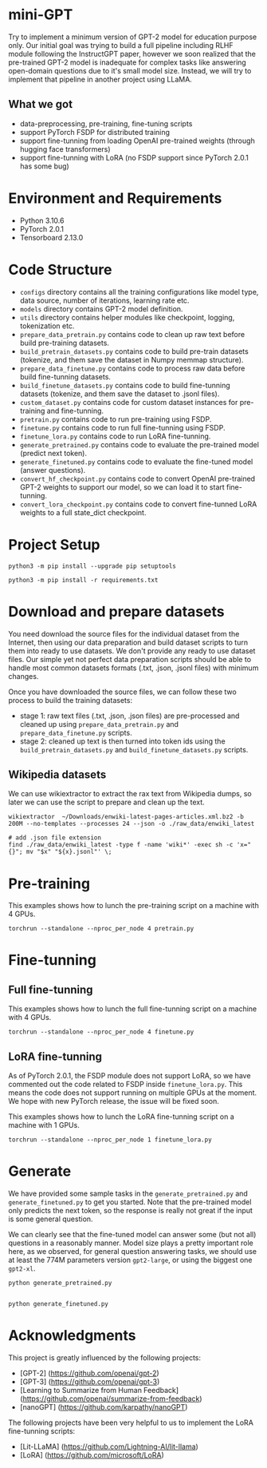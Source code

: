 # mini-GPT
Try to implement a minimum version of GPT-2 model for education purpose only. Our initial goal was trying to build a full pipeline including RLHF module following the InstructGPT paper, however we soon realized that the pre-trained GPT-2 model is inadequate for complex tasks like answering open-domain questions due to it's small model size. Instead, we will try to implement that pipeline in another project using LLaMA.


## What we got
* data-preprocessing, pre-training, fine-tuning scripts
* support PyTorch FSDP for distributed training
* support fine-tunning from loading OpenAI pre-trained weights (through hugging face transformers)
* support fine-tunning with LoRA (no FSDP support since PyTorch 2.0.1 has some bug)


# Environment and Requirements
* Python        3.10.6
* PyTorch       2.0.1
* Tensorboard   2.13.0


# Code Structure
*   `configs` directory contains all the training configurations like model type, data source, number of iterations, learning rate etc.
*   `models` directory contains GPT-2 model definition.
*   `utils` directory contains helper modules like checkpoint, logging, tokenization etc.
*   `prepare_data_pretrain.py` contains code to clean up raw text before build pre-training datasets.
*   `build_pretrain_datasets.py` contains code to build pre-train datasets (tokenize, and them save the dataset in Numpy memmap structure).
*   `prepare_data_finetune.py` contains code to process raw data before build fine-tunning datasets.
*   `build_finetune_datasets.py` contains code to build fine-tunning datasets (tokenize, and them save the dataset to .jsonl files).
*   `custom_dataset.py` contains code for custom dataset instances for pre-training and fine-tunning.
*   `pretrain.py` contains code to run pre-training using FSDP.
*   `finetune.py` contains code to run full fine-tunning using FSDP.
*   `finetune_lora.py` contains code to run LoRA fine-tunning.
*   `generate_pretrained.py` contains code to evaluate the pre-trained model (predict next token).
*   `generate_finetuned.py` contains code to evaluate the fine-tuned model (answer questions).
*   `convert_hf_checkpoint.py` contains code to convert OpenAI pre-trained GPT-2 weights to support our model, so we can load it to start fine-tunning.
*   `convert_lora_checkpoint.py` contains code to convert fine-tunned LoRA weights to a full state_dict checkpoint.


# Project Setup

```
python3 -m pip install --upgrade pip setuptools

python3 -m pip install -r requirements.txt 
```


# Download and prepare datasets
You need download the source files for the individual dataset from the Internet, then using our data preparation and build dataset scripts to turn them into ready to use datasets. We don't provide any ready to use dataset files. Our simple yet not perfect data preparation scripts should be able to handle most common datasets formats (.txt, .json, .jsonl files) with minimum changes.

Once you have downloaded the source files, we can follow these two process to build the training datasets:
* stage 1: raw text files (.txt, .json, .json files) are pre-processed and cleaned up using `prepare_data_pretrain.py` and `prepare_data_finetune.py` scripts.
* stage 2: cleaned up text is then turned into token ids using the `build_pretrain_datasets.py` and `build_finetune_datasets.py` scripts.


## Wikipedia datasets

We can use wikiextractor to extract the rax text from Wikipedia dumps, so later we can use the script to prepare and clean up the text.

```
wikiextractor  ~/Downloads/enwiki-latest-pages-articles.xml.bz2 -b 200M --no-templates --processes 24 --json -o ./raw_data/enwiki_latest

# add .json file extension
find ./raw_data/enwiki_latest -type f -name 'wiki*' -exec sh -c 'x="{}"; mv "$x" "${x}.jsonl"' \;

```


# Pre-training

This examples shows how to lunch the pre-training script on a machine with 4 GPUs.
```
torchrun --standalone --nproc_per_node 4 pretrain.py
```


# Fine-tunning

## Full fine-tunning
This examples shows how to lunch the full fine-tunning script on a machine with 4 GPUs.
```
torchrun --standalone --nproc_per_node 4 finetune.py
```


## LoRA fine-tunning

As of PyTorch 2.0.1, the FSDP module does not support LoRA, so we have commented out the code related to FSDP inside `finetune_lora.py`. This means the code does not support running on multiple GPUs at the moment. We hope with new PyTorch release, the issue will be fixed soon.

This examples shows how to lunch the LoRA fine-tunning script on a machine with 1 GPUs.
```
torchrun --standalone --nproc_per_node 1 finetune_lora.py
```


# Generate

We have provided some sample tasks in the `generate_pretrained.py` and `generate_finetuned.py` to get you started. Note that the pre-trained model only predicts the next token, so the response is really not great if the input is some general question.

We can clearly see that the fine-tuned model can answer some (but not all) questions in a reasonably manner. Model size plays a pretty important role here, as we observed, for general question answering tasks, we should use at least the 774M parameters version `gpt2-large`, or using the biggest one `gpt2-xl`.

```
python generate_pretrained.py


python generate_finetuned.py
```


# Acknowledgments

This project is greatly influenced by the following projects:
* [GPT-2] (https://github.com/openai/gpt-2)
* [GPT-3] (https://github.com/openai/gpt-3)
* [Learning to Summarize from Human Feedback] (https://github.com/openai/summarize-from-feedback)
* [nanoGPT] (https://github.com/karpathy/nanoGPT)


The following projects have been very helpful to us to implement the LoRA fine-tunning scripts:
* [Lit-LLaMA] (https://github.com/Lightning-AI/lit-llama)
* [LoRA] (https://github.com/microsoft/LoRA)




